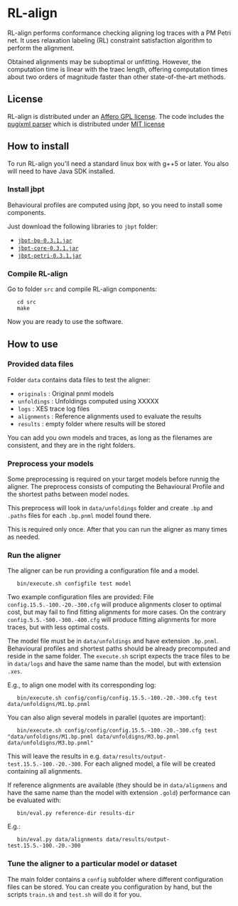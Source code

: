 # RL-align

RL-align performs conformance checking aligning log traces with a PM Petri net.
It uses relaxation labeling (RL) constraint satisfaction algorithm to perform the alignment. 

Obtained alignments may be suboptimal or unfitting. However, the computation time is linear with the traec length, offering computation times about two orders of magnitude faster than other state-of-the-art methods.


## License
RL-align is distributed under an [Affero GPL license](LICENSE).
The code includes the [pugixml parser](https://pugixml.org/) which is distributed under [MIT license](https://opensource.org/licenses/MIT)

## How to install

To run RL-align you'll need a standard linux box with g++5 or later. You also will need to have Java SDK installed.

### Install jbpt

Behavioural profiles are computed using jbpt, so you need to install some components.

Just download the following libraries to ``jbpt`` folder:
 * [``jbpt-bp-0.3.1.jar``](https://mvnrepository.com/artifact/org.jbpt/jbpt-bp/0.3.1)
 * [``jbpt-core-0.3.1.jar``](https://mvnrepository.com/artifact/org.jbpt/jbpt-core/0.3.1)
 * [``jbpt-petri-0.3.1.jar``](https://mvnrepository.com/artifact/org.jbpt/jbpt-petri/0.3.1)
   
### Compile RL-align

Go to folder ``src`` and compile RL-align components:
```
   cd src
   make
```

Now you are ready to use the software.


## How to use

### Provided data files

Folder ``data`` contains data files to test the aligner:

  - ``originals`` :  Original pnml models
  - ``unfoldings`` :  Unfoldings computed using XXXXX
  - ``logs`` : XES trace log files 
  - ``alignments`` : Reference alignments used to evaluate the results
  - ``results`` : empty folder where results will be stored
   
You can add you own models and traces, as long as the filenames are consistent, and they are in the right folders.


### Preprocess your models

Some preprocessing is required on your target models before runnig the aligner.
The preprocess consists of computing the Behavioural Profile and the shortest paths between model nodes.

This preprocess will look in ``data/unfoldings`` folder and create ``.bp`` and ``.paths`` files for each ``.bp.pnml`` model found there.

This is required only once. After that you can run the aligner as many times as needed.

### Run the aligner

The aligner can be run providing a configuration file and a model.
```
   bin/execute.sh configfile test model
```
Two example configuration files are provided: File ``config.15.5.-100.-20.-300.cfg`` will produce alignments closer to optimal cost, but may fail to find fitting alignments for more cases. On the contrary ``config.5.5.-500.-300.-400.cfg`` will produce fitting alignments for more traces, but with less optimal costs.

The model file must be in ``data/unfoldings`` and have extension ``.bp.pnml``. Behavioural profiles and shortest paths should be already precomputed and reside in the same folder. The ``execute.sh`` script expects the trace files to be in ``data/logs`` and have the same name than the model, but with extension ``.xes``.

E.g., to align one model with its corresponding log:
```
   bin/execute.sh config/config/config.15.5.-100.-20.-300.cfg test data/unfoldigns/M1.bp.pnml
```
You can also align several models in parallel (quotes are important):
```
   bin/execute.sh config/config/config.15.5.-100.-20.-300.cfg test "data/unfoldigns/M1.bp.pnml data/unfoldigns/M3.bp.pnml data/unfoldigns/M3.bp.pnml"
```


This will leave the results in e.g. ``data/results/output-test.15.5.-100.-20.-300``. For each aligned model, a file will be created containing all alignments.

If reference alignments are available (they should be in ``data/alignmens`` and have the same name than the model with extension ``.gold``) performance can be evaluated with:
```
   bin/eval.py reference-dir results-dir
```
E.g.:
```
   bin/eval.py data/alignments data/results/output-test.15.5.-100.-20.-300
```



### Tune the aligner to a particular model or dataset


The main folder contains a ``config`` subfolder where different configuration files can be stored.
You can create you configuration by hand, but the scripts ``train.sh`` and ``test.sh`` will do it for you.


